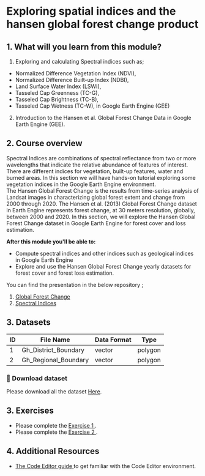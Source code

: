 # Exploring spatial indices and the hansen global forest change product

## 1. What will you learn from this module?

1. Exploring and calculating Spectral indices such as;
 - Normalized Difference Vegetation Index (NDVI),
 - Normalized Difference Built-up Index (NDBI),
 - Land Surface Water Index (LSWI),
 - Tasseled Cap Greenness (TC-G),
 - Tasseled Cap Brightness (TC-B),
 - Tasseled Cap Wetness (TC-W), in Google Earth Engine (GEE)
2. Introduction to the Hansen et al. Global Forest Change Data in Google Earth Engine (GEE).




## 2. Course overview

Spectral Indices are combinations of spectral reflectance from two or more wavelengths that indicate the relative abundance of features of interest. There are different indices for vegetation, built-up features, water and burned areas.
In this section we will have hands-on tutorial exploring some vegetation indices in the Google Earth Engine environment.<br>
The Hansen Global Forest Change is the results from time-series analysis of Landsat images in characterizing global forest extent and change from 2000 through 2020.
The Hansen et al. (2013) Global Forest Change dataset in Earth Engine represents forest change, at 30 meters resolution, globally, between 2000 and 2020.
In this section, we will explore the Hansen Global Forest Change dataset in Google Earth Engine for forest cover and loss estimation.




**After this module you'll be able to:**

- Compute spectral indices and other indices such as geological indices in Google Earth Engine
- Explore and use the Hansen Global Forest Change yearly datasets for forest cover and forest loss estimation.



You can find the presentation in the below repository ;


1. [Global Forest Change](https://github.com/ernest19/SNV/blob/main/training/presentations/day2/Global_Forest_Change_Day_2.pptx)
2. [Spectral Indices](https://github.com/ernest19/SNV/blob/main/training/presentations/day2/Spectral_Indices_Day_2.pptx)




## 3. Datasets

| ID | File Name           | Data Format | Type    | 
|----|---------------------|-------------|---------|
| 1  |Gh_District_Boundary | vector      | polygon | 
| 2  |Gh_Regional_Boundary | vector      | polygon |  




###   :pushpin: Download dataset
Please download all the dataset [Here](https://github.com/ernest19/SNV/blob/main/training/datasets/module3/module3.zip).





## 3. Exercises 
- Please complete the [Exercise 1 ](https://github.com/ernest19/SNV/blob/main/training/exercises/module3_exercise1.md).
- Please complete the [Exercise 2 ](https://github.com/ernest19/SNV/blob/main/training/exercises/module3_exercise2.md).





## 4. Additional Resources
- [The Code Editor guide ](https://developers.google.com/earth-engine/tutorials/playground) to get familiar with the Code Editor environment.

